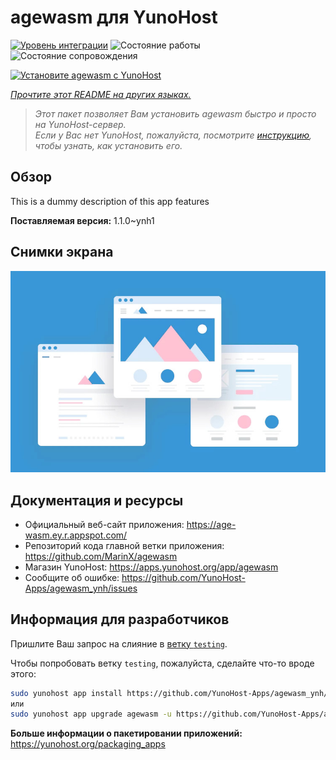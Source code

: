 <!--
Важно: этот README был автоматически сгенерирован <https://github.com/YunoHost/apps/tree/master/tools/readme_generator>
Он НЕ ДОЛЖЕН редактироваться вручную.
-->

# agewasm для YunoHost

[![Уровень интеграции](https://apps.yunohost.org/badge/integration/agewasm)](https://ci-apps.yunohost.org/ci/apps/agewasm/)
![Состояние работы](https://apps.yunohost.org/badge/state/agewasm)
![Состояние сопровождения](https://apps.yunohost.org/badge/maintained/agewasm)

[![Установите agewasm с YunoHost](https://install-app.yunohost.org/install-with-yunohost.svg)](https://install-app.yunohost.org/?app=agewasm)

*[Прочтите этот README на других языках.](./ALL_README.md)*

> *Этот пакет позволяет Вам установить agewasm быстро и просто на YunoHost-сервер.*  
> *Если у Вас нет YunoHost, пожалуйста, посмотрите [инструкцию](https://yunohost.org/install), чтобы узнать, как установить его.*

## Обзор

This is a dummy description of this app features


**Поставляемая версия:** 1.1.0~ynh1

## Снимки экрана

![Снимок экрана agewasm](./doc/screenshots/example.jpg)

## Документация и ресурсы

- Официальный веб-сайт приложения: <https://age-wasm.ey.r.appspot.com/>
- Репозиторий кода главной ветки приложения: <https://github.com/MarinX/agewasm>
- Магазин YunoHost: <https://apps.yunohost.org/app/agewasm>
- Сообщите об ошибке: <https://github.com/YunoHost-Apps/agewasm_ynh/issues>

## Информация для разработчиков

Пришлите Ваш запрос на слияние в [ветку `testing`](https://github.com/YunoHost-Apps/agewasm_ynh/tree/testing).

Чтобы попробовать ветку `testing`, пожалуйста, сделайте что-то вроде этого:

```bash
sudo yunohost app install https://github.com/YunoHost-Apps/agewasm_ynh/tree/testing --debug
или
sudo yunohost app upgrade agewasm -u https://github.com/YunoHost-Apps/agewasm_ynh/tree/testing --debug
```

**Больше информации о пакетировании приложений:** <https://yunohost.org/packaging_apps>
